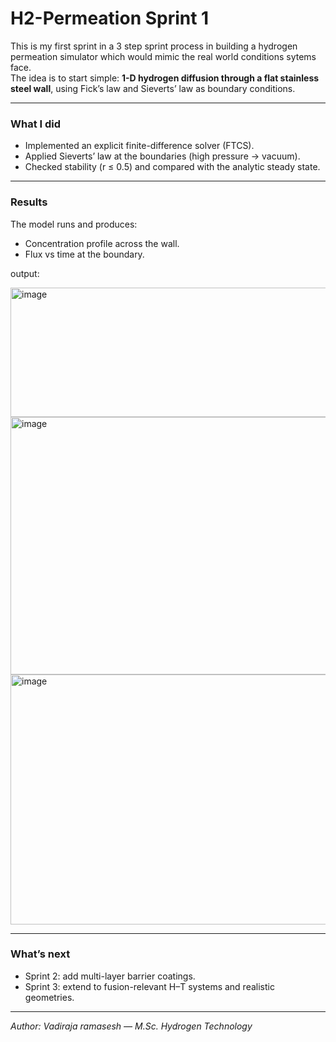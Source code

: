 # H2-Permeation Sprint 1

This is my first sprint in a 3 step sprint process in building a hydrogen permeation simulator which would mimic the real world conditions sytems face.  
The idea is to start simple: **1-D hydrogen diffusion through a flat stainless steel wall**, using Fick’s law and Sieverts’ law as boundary conditions.  

---

### What I did
- Implemented an explicit finite-difference solver (FTCS).
- Applied Sieverts’ law at the boundaries (high pressure → vacuum).
- Checked stability (r ≤ 0.5) and compared with the analytic steady state.

---

### Results
The model runs and produces:
- Concentration profile across the wall.
- Flux vs time at the boundary.

 output:

<img width="697" height="207" alt="image" src="https://github.com/user-attachments/assets/230f84dc-0a92-4c90-9e5a-4dd14ba2eebc" />
<img width="553" height="412" alt="image" src="https://github.com/user-attachments/assets/ab54f49a-0030-48f5-824f-a54b70275c13" />
<img width="545" height="400" alt="image" src="https://github.com/user-attachments/assets/76fd2525-9fe1-4717-b9ff-aba8edb33232" />





---

### What’s next
- Sprint 2: add multi-layer barrier coatings.  
- Sprint 3: extend to fusion-relevant H–T systems and realistic geometries.  

---

*Author: Vadiraja ramasesh — M.Sc. Hydrogen Technology*

